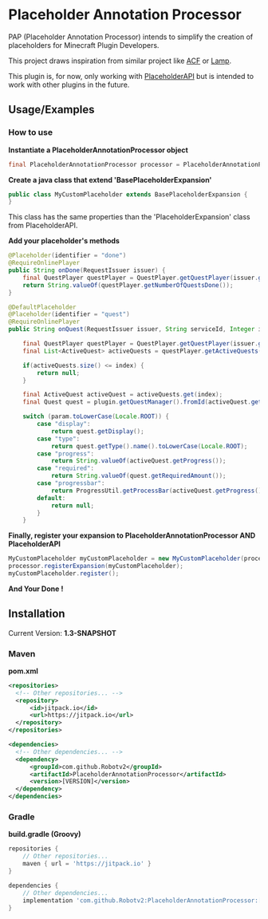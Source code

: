 
# Placeholder Annotation Processor

PAP (Placeholder Annotation Processor) intends to simplify the creation of placeholders for Minecraft Plugin Developers.

This project draws inspiration from similar project like [ACF](https://github.com/aikar/commands) or [Lamp](https://github.com/Revxrsal/lamp).

This plugin is, for now, only working with [PlaceholderAPI](https://www.spigotmc.org/resources/placeholderapi.6245/#:~:text=PlaceholderAPI%20is%20a%20plugin%20for%20Spigot%20servers%20that,be%20downloaded%20in-game%20through%20the%20PAPI%20Expansion%20Cloud.) but is intended to work with other plugins in the future.


## Usage/Examples

### How to use 

**Instantiate a PlaceholderAnnotationProcessor object**

```java
final PlaceholderAnnotationProcessor processor = PlaceholderAnnotationProcessor.create();
```

**Create a java class that extend 'BasePlaceholderExpansion'**

```java
public class MyCustomPlaceholder extends BasePlaceholderExpansion {
}
```

This class has the same properties than the 'PlaceholderExpansion' class from PlaceholderAPI.

**Add your placeholder's methods**

```java
@Placeholder(identifier = "done")
@RequireOnlinePlayer
public String onDone(RequestIssuer issuer) {
    final QuestPlayer questPlayer = QuestPlayer.getQuestPlayer(issuer.getPlayer().getUniqueId());
    return String.valueOf(questPlayer.getNumberOfQuestsDone());
}

@DefaultPlaceholder
@Placeholder(identifier = "quest")
@RequireOnlinePlayer
public String onQuest(RequestIssuer issuer, String serviceId, Integer index, @Optional(defaultArg = "display") String param) {

    final QuestPlayer questPlayer = QuestPlayer.getQuestPlayer(issuer.getPlayer().getUniqueId());        
    final List<ActiveQuest> activeQuests = questPlayer.getActiveQuests(serviceId);

    if(activeQuests.size() <= index) {
        return null;
    }

    final ActiveQuest activeQuest = activeQuests.get(index);
    final Quest quest = plugin.getQuestManager().fromId(activeQuest.getQuestId());

    switch (param.toLowerCase(Locale.ROOT)) {
        case "display":
            return quest.getDisplay();
        case "type":
            return quest.getType().name().toLowerCase(Locale.ROOT);
        case "progress":
            return String.valueOf(activeQuest.getProgress());
        case "required":
            return String.valueOf(quest.getRequiredAmount());
        case "progressbar":
            return ProgressUtil.getProcessBar(activeQuest.getProgress(), quest.getRequiredAmount());
        default:
            return null;
        }
    }
```

**Finally, register your expansion to PlaceholderAnnotationProcessor AND PlaceholderAPI**

```java
MyCustomPlaceholder myCustomPlaceholder = new MyCustomPlaceholder(processor);
processor.registerExpansion(myCustomPlaceholder);
myCustomPlaceholder.register();
```

**And Your Done !**


## Installation

Current Version: **1.3-SNAPSHOT**

### Maven

**pom.xml**

  ``` xml
<repositories>
    <!-- Other repositories... -->
    <repository>
        <id>jitpack.io</id>
        <url>https://jitpack.io</url>
    </repository>
</repositories>

<dependencies>
    <!-- Other dependencies... -->
    <dependency>
        <groupId>com.github.Robotv2</groupId>
        <artifactId>PlaceholderAnnotationProcessor</artifactId>
        <version>[VERSION]</version>
    </dependency>
</dependencies>
  ```

### Gradle

**build.gradle (Groovy)**

```groovy
repositories {
    // Other repositories...
    maven { url = 'https://jitpack.io' }
}

dependencies {
    // Other dependencies...
    implementation 'com.github.Robotv2:PlaceholderAnnotationProcessor:[VERSION]'
}
```
